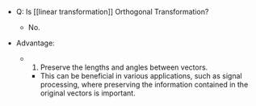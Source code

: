 - Q: Is [[linear transformation]] Orthogonal Transformation?
	- No. 


- Advantage:
	- 1. Preserve the lengths and angles between vectors. 
		- This can be beneficial in various applications, such as signal processing, where preserving the information contained in the original vectors is important.
